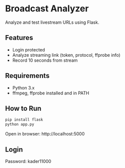 
# Broadcast Analyzer

Analyze and test livestream URLs using Flask.

## Features
- Login protected
- Analyze streaming link (token, protocol, ffprobe info)
- Record 10 seconds from stream

## Requirements
- Python 3.x
- ffmpeg, ffprobe installed and in PATH

## How to Run
```bash
pip install flask
python app.py
```
Open in browser: http://localhost:5000

## Login
Password: kader11000
